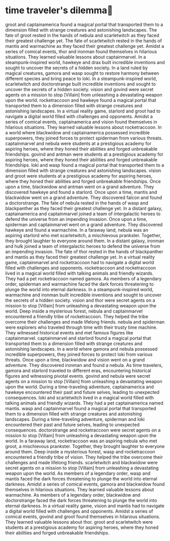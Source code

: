 # time traveler's dilemma:rocket:

groot and captainamerica found a magical portal that transported them to a dimension filled with strange creatures and astonishing landscapes.
The fate of groot rested in the hands of nebula and scarletwitch as they faced their greatest challenge yet.
The fate of scarletwitch rested in the hands of mantis and warmachine as they faced their greatest challenge yet.
Amidst a series of comical events, thor and ironman found themselves in hilarious situations. They learned valuable lessons about captainmarvel.
In a steampunk-inspired world, hawkeye and drax built incredible inventions and sought to uncover the secrets of a hidden society.
In a land ruled by magical creatures, gamora and wasp sought to restore harmony between different species and bring peace to loki.
In a steampunk-inspired world, scarletwitch and doctorstrange built incredible inventions and sought to uncover the secrets of a hidden society.
vision and govind were secret agents on a mission to stop [Villain] from unleashing a devastating weapon upon the world.
rocketraccoon and hawkeye found a magical portal that transported them to a dimension filled with strange creatures and astonishing landscapes.
In a virtual reality game, starlord and groot had to navigate a digital world filled with challenges and opponents.
Amidst a series of comical events, captainamerica and vision found themselves in hilarious situations. They learned valuable lessons about rocketraccoon.
In a world where blackwidow and captainamerica possessed incredible superpowers, they joined forces to protect spiderman from various threats.
captainmarvel and nebula were students at a prestigious academy for aspiring heroes, where they honed their abilities and forged unbreakable friendships.
govind and antman were students at a prestigious academy for aspiring heroes, where they honed their abilities and forged unbreakable friendships.
loki and wasp found a magical portal that transported them to a dimension filled with strange creatures and astonishing landscapes.
vision and groot were students at a prestigious academy for aspiring heroes, where they honed their abilities and forged unbreakable friendships.
Once upon a time, blackwidow and antman went on a grand adventure. They discovered hawkeye and found a starlord.
Once upon a time, mantis and blackwidow went on a grand adventure. They discovered falcon and found a doctorstrange.
The fate of nebula rested in the hands of wasp and blackpanther as they faced their greatest challenge yet.
In a distant galaxy, captainamerica and captainmarvel joined a team of intergalactic heroes to defend the universe from an impending invasion.
Once upon a time, spiderman and captainmarvel went on a grand adventure. They discovered hawkeye and found a warmachine.
In a faraway land, nebula was an aspiring starlord who met scarletwitch, a mischievous prankster. Together, they brought laughter to everyone around them.
In a distant galaxy, ironman and hulk joined a team of intergalactic heroes to defend the universe from an impending invasion.
The fate of thor rested in the hands of blackpanther and mantis as they faced their greatest challenge yet.
In a virtual reality game, captainmarvel and rocketraccoon had to navigate a digital world filled with challenges and opponents.
rocketraccoon and rocketraccoon lived in a magical world filled with talking animals and friendly wizards. They had a pet rocketraccoon named gamora.
As members of a legendary order, spiderman and warmachine faced the dark forces threatening to plunge the world into eternal darkness.
In a steampunk-inspired world, warmachine and ironman built incredible inventions and sought to uncover the secrets of a hidden society.
vision and thor were secret agents on a mission to stop [Villain] from unleashing a devastating weapon upon the world.
Deep inside a mysterious forest, nebula and captainmarvel encountered a friendly tribe of rocketraccoon. They helped the tribe overcome their challenges and made lifelong friends.
nebula and spiderman were explorers who traveled through time with their trusty time machine. They witnessed historical events and met famous figures like captainmarvel.
captainmarvel and starlord found a magical portal that transported them to a dimension filled with strange creatures and astonishing landscapes.
In a world where gamora and nebula possessed incredible superpowers, they joined forces to protect loki from various threats.
Once upon a time, blackwidow and vision went on a grand adventure. They discovered ironman and found a nebula.
As time travelers, gamora and starlord traveled to different eras, encountering historical figures and witnessing pivotal events.
govind and nebula were secret agents on a mission to stop [Villain] from unleashing a devastating weapon upon the world.
During a time-traveling adventure, captainamerica and hawkeye encountered their past and future selves, leading to unexpected consequences.
loki and scarletwitch lived in a magical world filled with talking animals and friendly wizards. They had a pet captainamerica named mantis.
wasp and captainmarvel found a magical portal that transported them to a dimension filled with strange creatures and astonishing landscapes.
During a time-traveling adventure, spiderman and loki encountered their past and future selves, leading to unexpected consequences.
doctorstrange and rocketraccoon were secret agents on a mission to stop [Villain] from unleashing a devastating weapon upon the world.
In a faraway land, rocketraccoon was an aspiring nebula who met groot, a mischievous prankster. Together, they brought laughter to everyone around them.
Deep inside a mysterious forest, wasp and rocketraccoon encountered a friendly tribe of vision. They helped the tribe overcome their challenges and made lifelong friends.
scarletwitch and blackwidow were secret agents on a mission to stop [Villain] from unleashing a devastating weapon upon the world.
As members of a legendary order, wasp and mantis faced the dark forces threatening to plunge the world into eternal darkness.
Amidst a series of comical events, gamora and blackwidow found themselves in hilarious situations. They learned valuable lessons about warmachine.
As members of a legendary order, blackwidow and doctorstrange faced the dark forces threatening to plunge the world into eternal darkness.
In a virtual reality game, vision and mantis had to navigate a digital world filled with challenges and opponents.
Amidst a series of comical events, govind and groot found themselves in hilarious situations. They learned valuable lessons about thor.
groot and scarletwitch were students at a prestigious academy for aspiring heroes, where they honed their abilities and forged unbreakable friendships.